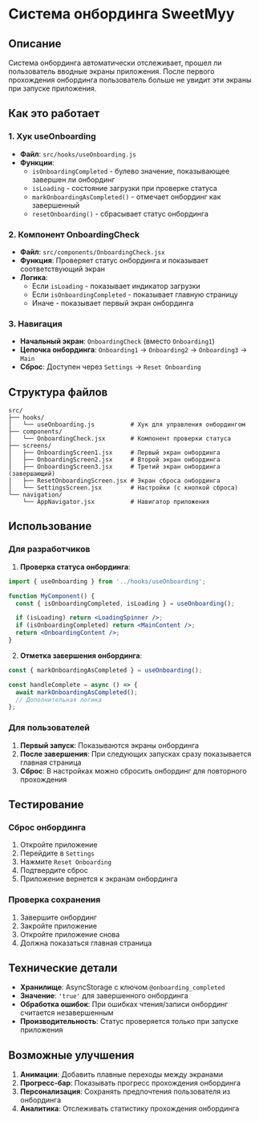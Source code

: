 # Система онбординга SweetMyy

## Описание

Система онбординга автоматически отслеживает, прошел ли пользователь вводные экраны приложения. После первого прохождения онбординга пользователь больше не увидит эти экраны при запуске приложения.

## Как это работает

### 1. Хук useOnboarding

- **Файл**: `src/hooks/useOnboarding.js`
- **Функции**:
  - `isOnboardingCompleted` - булево значение, показывающее завершен ли онбординг
  - `isLoading` - состояние загрузки при проверке статуса
  - `markOnboardingAsCompleted()` - отмечает онбординг как завершенный
  - `resetOnboarding()` - сбрасывает статус онбординга

### 2. Компонент OnboardingCheck

- **Файл**: `src/components/OnboardingCheck.jsx`
- **Функция**: Проверяет статус онбординга и показывает соответствующий экран
- **Логика**:
  - Если `isLoading` - показывает индикатор загрузки
  - Если `isOnboardingCompleted` - показывает главную страницу
  - Иначе - показывает первый экран онбординга

### 3. Навигация

- **Начальный экран**: `OnboardingCheck` (вместо `Onboarding1`)
- **Цепочка онбординга**: `Onboarding1` → `Onboarding2` → `Onboarding3` → `Main`
- **Сброс**: Доступен через `Settings` → `Reset Onboarding`

## Структура файлов

```
src/
├── hooks/
│   └── useOnboarding.js          # Хук для управления онбордингом
├── components/
│   └── OnboardingCheck.jsx       # Компонент проверки статуса
├── screens/
│   ├── OnboardingScreen1.jsx     # Первый экран онбординга
│   ├── OnboardingScreen2.jsx     # Второй экран онбординга
│   ├── OnboardingScreen3.jsx     # Третий экран онбординга (завершающий)
│   ├── ResetOnboardingScreen.jsx # Экран сброса онбординга
│   └── SettingsScreen.jsx        # Настройки (с кнопкой сброса)
└── navigation/
    └── AppNavigator.jsx          # Навигатор приложения
```

## Использование

### Для разработчиков

1. **Проверка статуса онбординга**:

```jsx
import { useOnboarding } from '../hooks/useOnboarding';

function MyComponent() {
  const { isOnboardingCompleted, isLoading } = useOnboarding();

  if (isLoading) return <LoadingSpinner />;
  if (isOnboardingCompleted) return <MainContent />;
  return <OnboardingContent />;
}
```

2. **Отметка завершения онбординга**:

```jsx
const { markOnboardingAsCompleted } = useOnboarding();

const handleComplete = async () => {
  await markOnboardingAsCompleted();
  // Дополнительная логика
};
```

### Для пользователей

1. **Первый запуск**: Показываются экраны онбординга
2. **После завершения**: При следующих запусках сразу показывается главная страница
3. **Сброс**: В настройках можно сбросить онбординг для повторного прохождения

## Тестирование

### Сброс онбординга

1. Откройте приложение
2. Перейдите в `Settings`
3. Нажмите `Reset Onboarding`
4. Подтвердите сброс
5. Приложение вернется к экранам онбординга

### Проверка сохранения

1. Завершите онбординг
2. Закройте приложение
3. Откройте приложение снова
4. Должна показаться главная страница

## Технические детали

- **Хранилище**: AsyncStorage с ключом `@onboarding_completed`
- **Значение**: `'true'` для завершенного онбординга
- **Обработка ошибок**: При ошибках чтения/записи онбординг считается незавершенным
- **Производительность**: Статус проверяется только при запуске приложения

## Возможные улучшения

1. **Анимации**: Добавить плавные переходы между экранами
2. **Прогресс-бар**: Показывать прогресс прохождения онбординга
3. **Персонализация**: Сохранять предпочтения пользователя из онбординга
4. **Аналитика**: Отслеживать статистику прохождения онбординга
